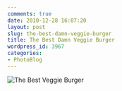 ```yaml
---
comments: true
date: 2010-12-28 16:07:20
layout: post
slug: the-best-damn-veggie-burger
title: The Best Damn Veggie Burger
wordpress_id: 3967
categories:
- PhotoBlog
---
```


![The Best Veggie Burger](http://ryanfitzer.com/main/wp-content/uploads/2010/12/the_best_veggie_burger.jpg)
